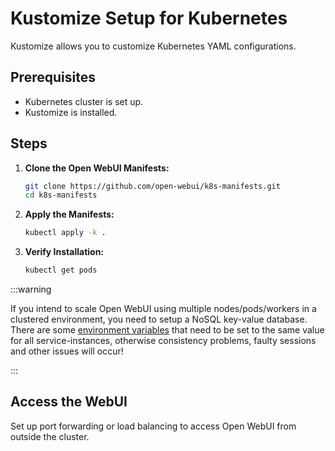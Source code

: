 
# Kustomize Setup for Kubernetes

Kustomize allows you to customize Kubernetes YAML configurations.

## Prerequisites

- Kubernetes cluster is set up.
- Kustomize is installed.

## Steps

1. **Clone the Open WebUI Manifests:**

   ```bash
   git clone https://github.com/open-webui/k8s-manifests.git
   cd k8s-manifests
   ```

2. **Apply the Manifests:**

   ```bash
   kubectl apply -k .
   ```

3. **Verify Installation:**

   ```bash
   kubectl get pods
   ```

:::warning

If you intend to scale Open WebUI using multiple nodes/pods/workers in a clustered environment, you need to setup a NoSQL key-value database.
There are some [environment variables](https://docs.openwebui.com/getting-started/env-configuration/) that need to be set to the same value for all service-instances, otherwise consistency problems, faulty sessions and other issues will occur!

:::

## Access the WebUI

Set up port forwarding or load balancing to access Open WebUI from outside the cluster.
